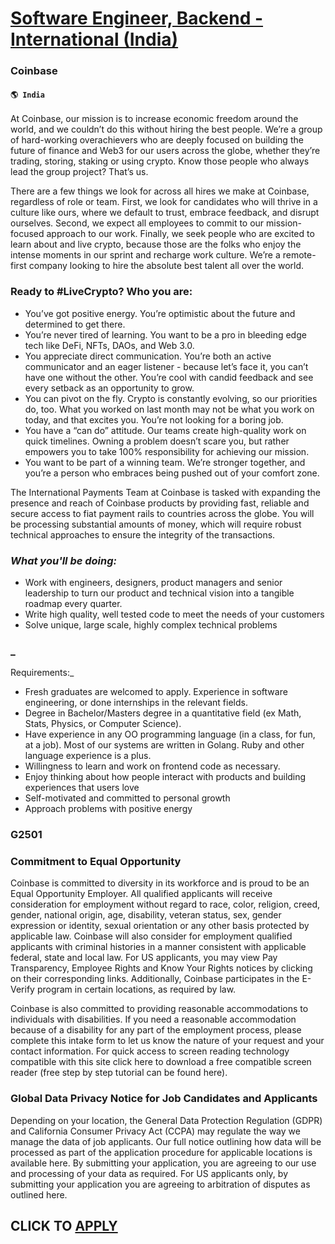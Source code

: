 # [Software Engineer, Backend - International (India)](https://www.remotewlb.com/apply/software-engineer-backend-international-india)  
### Coinbase  
#### `🌎 India`  

At Coinbase, our mission is to increase economic freedom around the world, and we couldn’t do this without hiring the best people. We’re a group of hard-working overachievers who are deeply focused on building the future of finance and Web3 for our users across the globe, whether they’re trading, storing, staking or using crypto. Know those people who always lead the group project? That’s us.

There are a few things we look for across all hires we make at Coinbase, regardless of role or team. First, we look for candidates who will thrive in a culture like ours, where we default to trust, embrace feedback, and disrupt ourselves. Second, we expect all employees to commit to our mission-focused approach to our work. Finally, we seek people who are excited to learn about and live crypto, because those are the folks who enjoy the intense moments in our sprint and recharge work culture. We’re a remote-first company looking to hire the absolute best talent all over the world.

### Ready to #LiveCrypto? Who you are:

  * You’ve got positive energy. You’re optimistic about the future and determined to get there. 
  * You’re never tired of learning. You want to be a pro in bleeding edge tech like DeFi, NFTs, DAOs, and Web 3.0. 
  * You appreciate direct communication. You’re both an active communicator and an eager listener - because let’s face it, you can’t have one without the other. You’re cool with candid feedback and see every setback as an opportunity to grow.
  * You can pivot on the fly. Crypto is constantly evolving, so our priorities do, too. What you worked on last month may not be what you work on today, and that excites you. You’re not looking for a boring job.
  * You have a “can do” attitude. Our teams create high-quality work on quick timelines. Owning a problem doesn’t scare you, but rather empowers you to take 100% responsibility for achieving our mission.
  * You want to be part of a winning team. We’re stronger together, and you’re a person who embraces being pushed out of your comfort zone. 

The International Payments Team at Coinbase is tasked with expanding the presence and reach of Coinbase products by providing fast, reliable and secure access to fiat payment rails to countries across the globe. You will be processing substantial amounts of money, which will require robust technical approaches to ensure the integrity of the transactions.

### _What you'll be doing:_

  * Work with engineers, designers, product managers and senior leadership to turn our product and technical vision into a tangible roadmap every quarter.
  * Write high quality, well tested code to meet the needs of your customers
  * Solve unique, large scale, highly complex technical problems

### _  
Requirements:_

  * Fresh graduates are welcomed to apply. Experience in software engineering, or done internships in the relevant fields. 
  * Degree in Bachelor/Masters degree in a quantitative field (ex Math, Stats, Physics, or Computer Science).
  * Have experience in any OO programming language (in a class, for fun, at a job). Most of our systems are written in Golang. Ruby and other language experience is a plus.
  * Willingness to learn and work on frontend code as necessary.
  * Enjoy thinking about how people interact with products and building experiences that users love
  * Self-motivated and committed to personal growth
  * Approach problems with positive energy

### G2501

### Commitment to Equal Opportunity

Coinbase is committed to diversity in its workforce and is proud to be an Equal Opportunity Employer. All qualified applicants will receive consideration for employment without regard to race, color, religion, creed, gender, national origin, age, disability, veteran status, sex, gender expression or identity, sexual orientation or any other basis protected by applicable law. Coinbase will also consider for employment qualified applicants with criminal histories in a manner consistent with applicable federal, state and local law. For US applicants, you may view Pay Transparency, Employee Rights and Know Your Rights notices by clicking on their corresponding links. Additionally, Coinbase participates in the E-Verify program in certain locations, as required by law.

Coinbase is also committed to providing reasonable accommodations to individuals with disabilities. If you need a reasonable accommodation because of a disability for any part of the employment process, please complete this intake form to let us know the nature of your request and your contact information. For quick access to screen reading technology compatible with this site click here to download a free compatible screen reader (free step by step tutorial can be found here).

### Global Data Privacy Notice for Job Candidates and Applicants

Depending on your location, the General Data Protection Regulation (GDPR) and California Consumer Privacy Act (CCPA) may regulate the way we manage the data of job applicants. Our full notice outlining how data will be processed as part of the application procedure for applicable locations is available here. By submitting your application, you are agreeing to our use and processing of your data as required. For US applicants only, by submitting your application you are agreeing to arbitration of disputes as outlined here.

  
## CLICK TO [APPLY](https://www.remotewlb.com/apply/software-engineer-backend-international-india)


